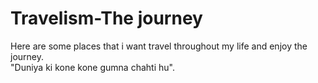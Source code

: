 # Travelism-The journey
Here are some places that i want travel throughout my life and enjoy the journey. 
<br>
"Duniya ki kone kone gumna chahti hu".
